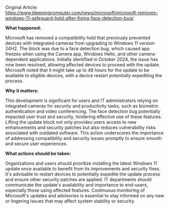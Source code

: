 Original Article: https://www.bleepingcomputer.com/news/microsoft/microsoft-removes-windows-11-safeguard-hold-after-fixing-face-detection-bug/

**What happened:**

Microsoft has removed a compatibility hold that previously prevented devices with integrated cameras from upgrading to Windows 11 version 24H2. The block was due to a face detection bug, which caused app freezes when using the Camera app, Windows Hello, and other camera-dependent applications. Initially identified in October 2024, the issue has now been resolved, allowing affected devices to proceed with the update. Microsoft noted that it might take up to 48 hours for the update to be available to eligible devices, with a device restart potentially expediting the process.

**Why it matters:**

This development is significant for users and IT administrators relying on integrated cameras for security and productivity tasks, such as biometric authentication and video conferencing. The face detection bug potentially impacted user trust and security, hindering effective use of these features. Lifting the update block not only provides users access to new enhancements and security patches but also reduces vulnerability risks associated with outdated software. This action underscores the importance of addressing compatibility and security issues promptly to ensure smooth and secure user experiences.

**What actions should be taken:**

Organizations and users should prioritize installing the latest Windows 11 update once available to benefit from its improvements and security fixes. It's advisable to restart devices to potentially expedite the update process and ensure other security patches are applied. IT departments should communicate the update's availability and importance to end-users, especially those using affected features. Continuous monitoring of Microsoft's updates and advisories is essential to stay informed on any new or lingering issues that may affect system stability or security.